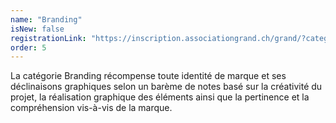 ```yaml
---
name: "Branding"
isNew: false
registrationLink: "https://inscription.associationgrand.ch/grand/?category=BRANDING"
order: 5
---
```


La catégorie Branding récompense toute identité de marque et ses déclinaisons graphiques selon un barème de notes basé sur la créativité du projet, la réalisation graphique des éléments ainsi que la pertinence et la compréhension vis-à-vis de la marque.